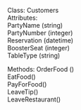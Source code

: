 Class: Customers  
  Attributes:  
    PartyName (string)  
    PartyNumber (integer)  
    Reservation (datetime)  
    BoosterSeat (integer)  
    TableType (string)  

  Methods:
    OrderFood ()  
    EatFood()  
    PayForFood()  
    LeaveTip()  
    LeaveRestaurant()  
